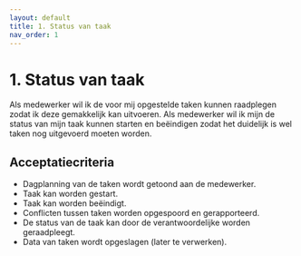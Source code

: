 ```yaml
---
layout: default
title: 1. Status van taak
nav_order: 1
---
```


# 1. Status van taak

Als medewerker wil ik de voor mij opgestelde taken kunnen raadplegen zodat ik deze gemakkelijk kan uitvoeren.
Als medewerker wil ik mijn de status van mijn taak kunnen starten en beëindigen zodat het duidelijk 
is wel taken nog uitgevoerd moeten worden.

## Acceptatiecriteria

* Dagplanning van de taken wordt getoond aan de medewerker.
* Taak kan worden gestart.
* Taak kan worden beëindigt.
* Conflicten tussen taken worden opgespoord en gerapporteerd.
* De status van de taak kan door de verantwoordelijke worden geraadpleegt.
* Data van taken wordt opgeslagen (later te verwerken).
